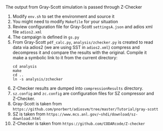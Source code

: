 The output from Gray-Scott simulation is passed through Z-Checker

1. Modify `env.sh` to set the environment and source it
2. You might need to modify `Makefile` for your situation
3. Review configuration file for Gray-Scott `settingsA.json` and adios xml file `adios2.xml`
4. The campaign is defined in `gs.py`
5. From Gray-Scott `pdf_calc.py`, `analysis/zchecker.py` is created to read data via adios2 (we are using SST in `adios2.xml`)
   compress and decompress it and compare the results with the original. Compile it make a symbolic link to it from the current
   directory:
   ```
   cd analysis
   make
   cd ..
   ln -s analysis/zchecker
   ```
6. Z-Checker results are dumped into `compressionResults`
   directory.
7. `sz.config` and `zc.config` are configuration files for SZ compressor and Z-Checker.
8. Gray-Scott is taken from `https://github.com/pnorbert/adiosvm/tree/master/Tutorial/gray-scott`
9. SZ is taken from `https://www.mcs.anl.gov/~shdi/download/sz-download.html`
10. Z-Checker is taken from `https://github.com/CODARcode/Z-checker`


